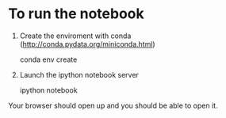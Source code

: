 # To run the notebook

1. Create the enviroment with conda (http://conda.pydata.org/miniconda.html)

	conda env create

2. Launch the ipython notebook server

	ipython notebook

Your browser should open up and you should be able to open it.
